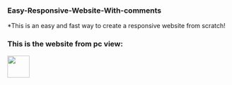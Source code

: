 ### Easy-Responsive-Website-With-comments
*This is an easy and fast way to create a responsive website from scratch!
### This is the website from pc view:
<img src="https://user-images.githubusercontent.com/88382457/128868148-0561f9e9-e5a4-4f5c-abb2-a2bc53cba638.png" width=50px;>

